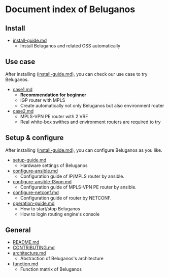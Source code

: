 # Document index of Beluganos

## Install

- [install-guide.md](install-guide.md)
	- Install Beluganos and related OSS automatically

## Use case

After installing ([install-guide.md](install-guide.md)), you can check our use case to try Beluganos.

- [case1.md](example/case1/case1.md)
	- **Recommendation for beginner**
	- IGP router with MPLS
	- Create automatically not only Beluganos but also environment router
- [case2.md](example/case2/case2.md)
	- MPLS-VPN PE router with 2 VRF
	- Real white-box swithes and environment routers are required to try

## Setup & configure

After installing ([install-guide.md](install-guide.md)), you can configure Beluganos as you like.

- [setup-guide.md](setup-guide.md)
	- Hardware settings of Beluganos
- [configure-ansible.md](configure-ansible.md)
	- Configuration guide of IP/MPLS router by ansible.
- [configure-ansible-l3vpn.md](configure-ansible-l3vpn.md)
	- Configuration guide of MPLS-VPN PE router by ansible.
- [configure-netconf.md](configure-netconf.md)
	- Configuration guide of router by NETCONF.
- [operation-guide.md](operation-guide.md)
	- How to start/stop Beluganos
	- How to login routing engine's console

## General

- [README.md](../README.md)
- [CONTRIBUTING.md](../CONTRIBUTING.md)
- [architecture.md](architecture.md)
	- Abstraction of Beluganos's architecture
- [function.md](function.md)
	- Function matrix of Beluganos
